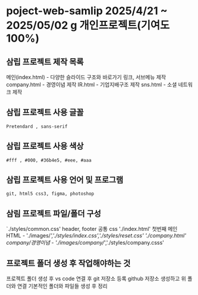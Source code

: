 # poject-web-samlip 2025/4/21 ~ 2025/05/02 g **개인프로젝트(기여도100%)**
## 삼립 프로젝트 제작 목록
 메인(index.html) - 다양한 슬라이드 구조와 바로가기 링크, 서브메뉴 제작
 company.html - 경영이념 제작
 IR.html - 기업지배구조 제작
 sns.html - 소셜 네트워크 제작
## 삼립 프로젝트 사용 글꼴
 `Pretendard , sans-serif`
## 삼립 프로젝트 사용 색상
 `#fff , #000, #36b4e5, #eee, #aaa`
## 삼립 프로젝트 사용 언어 및 프로그램
 `git, html5 css3, figma, photoshop`
## 삼림 프로젝트 파일/폴더 구성
 `./styles/common.css' header, footer 공통 css
 './index.html' 첫번째 메인 HTML - './images/*','./styles/index.css','./styles/reset.css'
  './company.html' company/경영이념 - './images/company/*','./styles/company.csss'
## 프로젝트 폴더 생성 후 작업해야하는 것
 프로젝트 폴더 생성 후 vs code 연결 후 git 저장소 등록
 github 저장소 생성하고 위 폴더와 연결
 기본적인 폴더와 파일들 생성 후 정리
 